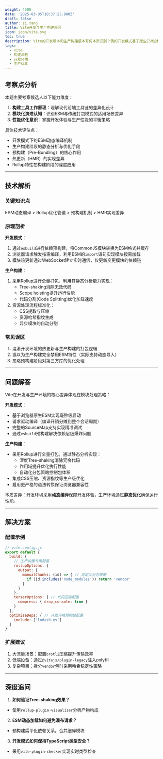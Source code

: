 ```yaml
---
weight: 4500
date: '2025-03-05T10:37:25.980Z'
draft: false
author: zi.Yang
title: Vite开发与生产构建差异
icon: icon/vite.svg
toc: true
description: Vite的开发版本和生产构建版本有何本质区别？例如开发模式基于原生ESM加载，而生产构建如何通过Rollup实现代码优化？
tags:
  - vite
  - 构建流程
  - 开发环境
  - 生产优化
---
```


## 考察点分析

本题主要考察候选人以下能力维度：

1. **构建工具工作原理**：理解现代前端工具链的差异化设计
2. **模块化演进认知**：识别ESM与传统打包模式的适用场景差异
3. **性能优化意识**：掌握开发体验与生产性能的平衡策略

具体技术评估点：

- 开发模式下的ESM动态编译机制
- 生产构建阶段的静态分析与优化手段
- 预构建（Pre-Bundling）的核心作用
- 热更新（HMR）的实现差异
- Rollup特性在构建阶段的深度应用

---

## 技术解析

### 关键知识点

ESM动态编译 > Rollup优化管道 > 预构建机制 > HMR实现差异

### 原理剖析

**开发模式**：

1. 通过`esbuild`进行依赖预构建，将CommonJS模块转换为ESM格式并缓存
2. 浏览器请求触发按需编译，利用ESM的`import`语句实现模块按需加载
3. 模块热更新通过WebSocket建立实时通信，仅更新变更模块的依赖链

**生产构建**：

1. 采用Rollup进行全量打包，利用其静态分析能力实现：
   - Tree-shaking消除无效代码
   - Scope hoisting提升运行性能
   - 代码分割(Code Splitting)优化加载速度
2. 资源处理流程标准化：
   - CSS提取与压缩
   - 资源哈希指纹生成
   - 异步模块的自动分割

### 常见误区

1. 混淆开发环境的热更新与生产构建的打包逻辑
2. 误以为生产构建完全禁用ESM特性（实际支持动态导入）
3. 忽略预构建阶段对第三方库的优化处理

---

## 问题解答

Vite在开发与生产环境的核心差异体现在模块处理策略：

**开发模式**：

- 基于浏览器原生ESM实现毫秒级启动
- 请求驱动编译（编译开销分摊到整个会话周期）
- 完整的SourceMap支持实现精准调试
- 通过`esbuild`预构建解决依赖层级爆炸问题

**生产构建**：

- 采用Rollup进行全量打包，通过静态分析实现：
  - 深度Tree-shaking消除冗余代码
  - 作用域提升优化执行性能
  - 自动化分包策略控制包体积
- 集成CSS压缩、资源指纹等生产级优化
- 启用更严格的语法转换保证浏览器兼容性

本质差异：开发环境采用**动态编译**保障开发体验，生产环境通过**静态优化**确保运行性能。

---

## 解决方案

### 配置示例

```javascript
// vite.config.js
export default {
  build: {
    // 生产构建专用配置
    rollupOptions: {
      output: {
        manualChunks: (id) => { // 自定义分包策略
          if (id.includes('node_modules')) return 'vendor'
        }
      }
    },
    terserOptions: { // 代码压缩配置
      compress: { drop_console: true }
    }
  },
  optimizeDeps: { // 开发环境预构建配置
    include: ['lodash-es'] 
  }
}
```

### 扩展建议

1. 大流量场景：配置`brotli`压缩提升传输效率
2. 低端设备：通过`@vitejs/plugin-legacy`注入polyfill
3. 复杂项目：拆分`vendor`包时采用哈希稳定性策略

---

## 深度追问

1. **如何验证Tree-shaking效果？**

- 使用`rollup-plugin-visualizer`分析产物构成

2. **ESM动态加载如何避免瀑布请求？**

- 预构建扁平化依赖关系，合并细碎模块

3. **开发模式如何保持TypeScript类型安全？**

- 采用`vite-plugin-checker`实现实时类型检查
